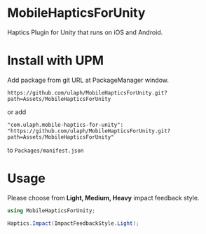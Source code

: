 # MobileHapticsForUnity
Haptics Plugin for Unity that runs on iOS and Android.

# Install with UPM
Add package from git URL at PackageManager window.

`https://github.com/ulaph/MobileHapticsForUnity.git?path=Assets/MobileHapticsForUnity`

or add

`"com.ulaph.mobile-haptics-for-unity": "https://github.com/ulaph/MobileHapticsForUnity.git?path=Assets/MobileHapticsForUnity"`

to `Packages/manifest.json`

# Usage
Please choose from **Light, Medium, Heavy** impact feedback style.
```c#
using MobileHapticsForUnity;

Haptics.Impact(ImpactFeedbackStyle.Light);
```
